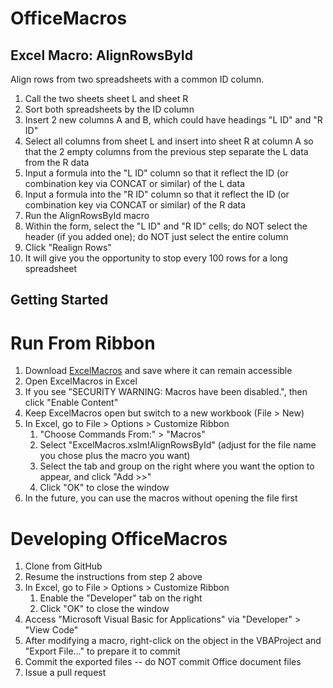 # OfficeMacros


## Excel Macro: AlignRowsById

Align rows from two spreadsheets with a common ID column.

1. Call the two sheets sheet L and sheet R
1. Sort both spreadsheets by the ID column
1. Insert 2 new columns A and B, which could have headings "L ID" and "R ID"
1. Select all columns from sheet L and insert into sheet R at column A so that the 2 empty columns from the previous step separate the L data from the R data
1. Input a formula into the "L ID" column so that it reflect the ID (or combination key via CONCAT or similar) of the L data
1. Input a formula into the "R ID" column so that it reflect the ID (or combination key via CONCAT or similar) of the R data
1. Run the AlignRowsById macro
1. Within the form, select the "L ID" and "R ID" cells; do NOT select the header (if you added one); do NOT just select the entire column 
1. Click "Realign Rows"
1. It will give you the opportunity to stop every 100 rows for a long spreadsheet


## Getting Started

# Run From Ribbon

1. Download [ExcelMacros](https://raw.githubusercontent.com/brainite/OfficeMacros/master/ExcelMacros.xlsm) and save where it can remain accessible
1. Open ExcelMacros in Excel
1. If you see "SECURITY WARNING: Macros have been disabled.", then click "Enable Content"
1. Keep ExcelMacros open but switch to a new workbook (File > New)
1. In Excel, go to File > Options > Customize Ribbon 
   1. "Choose Commands From:" > "Macros"
   1. Select "ExcelMacros.xslm!AlignRowsById" (adjust for the file name you chose plus the macro you want)
   1. Select the tab and group on the right where you want the option to appear, and click "Add >>"
   1. Click "OK" to close the window
1. In the future, you can use the macros without opening the file first

# Developing OfficeMacros

1. Clone from GitHub
1. Resume the instructions from step 2 above
1. In Excel, go to File > Options > Customize Ribbon 
   1. Enable the "Developer" tab on the right
   1. Click "OK" to close the window
1. Access "Microsoft Visual Basic for Applications" via "Developer" > "View Code"
1. After modifying a macro, right-click on the object in the VBAProject and "Export File..." to prepare it to commit
1. Commit the exported files -- do NOT commit Office document files
1. Issue a pull request
